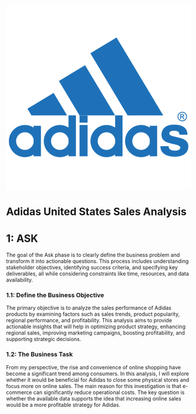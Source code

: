 ![](assets/adidas_logo.png)
# Adidas United States Sales Analysis

# 1: ASK
The goal of the Ask phase is to clearly define the business problem and transform it into actionable questions. This process includes understanding stakeholder objectives, identifying success criteria, and specifying key deliverables, all while considering constraints like time, resources, and data availability.

### 1.1: Define the Business Objective
The primary objective is to analyze the sales performance of Adidas products by examining factors such as sales trends, product popularity, regional performance, and profitability. This analysis aims to provide actionable insights that will help in optimizing product strategy, enhancing regional sales, improving marketing campaigns, boosting profitability, and supporting strategic decisions.

### 1.2: The Business Task
From my perspective, the rise and convenience of online shopping have become a significant trend among consumers. In this analysis, I will explore whether it would be beneficial for Adidas to close some physical stores and focus more on online sales. The main reason for this investigation is that e-commerce can significantly reduce operational costs. The key question is whether the available data supports the idea that increasing online sales would be a more profitable strategy for Adidas.

